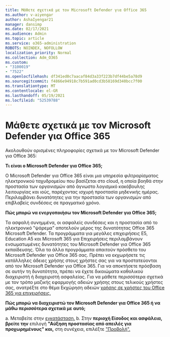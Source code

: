 ```yaml
---
title: Μάθετε σχετικά με τον Microsoft Defender για Office 365
ms.author: v-aiyengar
author: AshaIyengar21
manager: dansimp
ms.date: 02/17/2021
ms.audience: Admin
ms.topic: article
ms.service: o365-administration
ROBOTS: NOINDEX, NOFOLLOW
localization_priority: Normal
ms.collection: Adm_O365
ms.custom:
- "3100019"
- "7522"
ms.openlocfilehash: df341ed0c7aacaf84d3a33f223b7df44be5a78d9
ms.sourcegitcommit: f4866e94918c7b591ad0cd3b58169d340bcc7f00
ms.translationtype: MT
ms.contentlocale: el-GR
ms.lasthandoff: 05/19/2021
ms.locfileid: "52539788"
---
```

# <a name="learn-about-microsoft-defender-for-office-365"></a>Μάθετε σχετικά με τον Microsoft Defender για Office 365

Ακολουθούν ορισμένες πληροφορίες σχετικά με τον Microsoft Defender για Office 365:

**Τι είναι ο Microsoft Defender για Office 365;**

Ο Microsoft Defender για Office 365 είναι μια υπηρεσία φιλτραρίσματος ηλεκτρονικού ταχυδρομείου που βασίζεται στο cloud, η οποία βοηθά στην προστασία των οργανισμών από άγνωστο λογισμικό κακόβουλης λειτουργίας και ιούς, παρέχοντας ισχυρή προστασία μηδενικής ημέρας. Περιλαμβάνει δυνατότητες για την προστασία των οργανισμών από επιβλαβείς συνδέσεις σε πραγματικό χρόνο.

**Πώς μπορώ να ενεργοποιήσω τον Microsoft Defender για Office 365;**

Τα ασφαλή συνημμένα, οι ασφαλείς συνδέσεις και η προστασία από το ηλεκτρονικό "ψάρεμα" αποτελούν μέρος της δυνατότητας Office 365 Microsoft Defender. Τα προγράμματα για μεγάλες επιχειρήσεις E5, Education A5 και Microsoft 365 για Επιχειρήσεις περιλαμβάνουν ενσωματωμένες δυνατότητες του Microsoft Defender για Office 365 εκπαίδευσης. Όλα τα άλλα προγράμματα απαιτούν πρόσθετο του Microsoft Defender για Office 365 σας. Πρέπει να εκχωρήσετε τις κατάλληλες άδειες χρήσης στους χρήστες σας για να προστατεύονται από τον Microsoft Defender για Office 365. Για να αποκτήσετε πρόσβαση σε αυτήν τη δυνατότητα, πρέπει να έχετε δικαιώματα καθολικού διαχειριστή ή διαχειριστή ασφαλείας. Για να μάθετε περισσότερα σχετικά με τον τρόπο μαζικής εφαρμογής αδειών χρήσης στους τελικούς χρήστες σας, ανατρέξτε στο θέμα Εκχώρηση αδειών [χρήσης σε χρήστες του Office 365 για επιχειρήσεις.](https://go.microsoft.com/fwlink/?linkid=2093435)

**Πώς μπορώ να διαχειριστώ τον Microsoft Defender για Office 365 ή να μάθω περισσότερα σχετικά με αυτό;**

a. Μεταβείτε στην [εγκατάσταση.](https://go.microsoft.com/fwlink/p/?linkid=2075721)
b. Στην **περιοχή Είσοδος και ασφάλεια, βρείτε την** επιλογή **"Αύξηση προστασίας από απειλές για προχωρημένους" και,** στη συνέχεια, επιλέξτε ["Προβολή".](https://go.microsoft.com/fwlink/?linkid=2109302)

